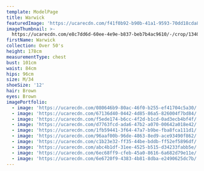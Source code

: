 ```yaml
---
template: ModelPage
title: Warwick
featuredImage: 'https://ucarecdn.com/f41f0b92-b90b-41a1-9593-70dd18cda8b7/'
imageThumbnail: >-
  https://ucarecdn.com/e8c7dd6d-60ee-4e9e-b837-beb7b4ac9610/-/crop/1340x1727/175,313/-/preview/
firstName: Warwick
collection: Over 50's
height: 178cm
measurementType: chest
bust: 101cm
waist: 84cm
hips: 96cm
size: M/34
shoeSize: '12'
hair: Brown
eyes: Brown
imagePortfolio:
  - image: 'https://ucarecdn.com/080646b9-80ac-46f0-b255-ef41704c5a30/'
  - image: 'https://ucarecdn.com/67136d40-0442-4d85-86a5-826004f7bd84/'
  - image: 'https://ucarecdn.com/f5ede174-b6cc-4f2d-b1cd-0ad3ecb4bf4f/'
  - image: 'https://ucarecdn.com/d7763fcd-ada6-47b2-a070-00642a018e42/'
  - image: 'https://ucarecdn.com/1fb59441-3f64-47a7-b9be-fba8fca111d1/'
  - image: 'https://ucarecdn.com/96aaf00b-96de-4863-8ed9-ace93490f862/'
  - image: 'https://ucarecdn.com/c1b23e32-ff35-44be-bddb-ff52ef5896df/'
  - image: 'https://ucarecdn.com/abc4b1df-31ee-4525-b515-d34233fabb5e/'
  - image: 'https://ucarecdn.com/6ec68ff9-cfeb-45a0-8616-6a682d79e11e/'
  - image: 'https://ucarecdn.com/6e6720f9-4383-4b81-8dba-e2490625dc7b/'
---
```


